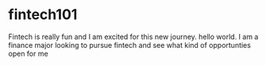 # fintech101
Fintech is really fun and I am excited for this new journey. hello world.
I am a finance major looking to pursue fintech and see what kind of opportunties open for me
